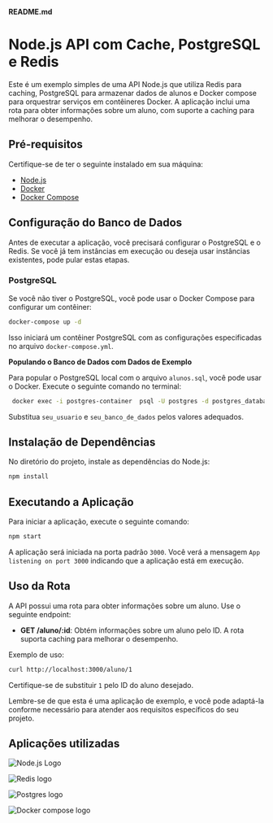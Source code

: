 **README.md**

# Node.js API com Cache, PostgreSQL e Redis

Este é um exemplo simples de uma API Node.js que utiliza Redis para caching, PostgreSQL para armazenar dados de alunos e Docker compose para orquestrar serviços em contêineres Docker. A aplicação inclui uma rota para obter informações sobre um aluno, com suporte a caching para melhorar o desempenho.

## Pré-requisitos

Certifique-se de ter o seguinte instalado em sua máquina:

- [Node.js](https://nodejs.org/)
- [Docker](https://www.docker.com/)
- [Docker Compose](https://docs.docker.com/compose/)

## Configuração do Banco de Dados

Antes de executar a aplicação, você precisará configurar o PostgreSQL e o Redis. Se você já tem instâncias em execução ou deseja usar instâncias existentes, pode pular estas etapas.

### PostgreSQL

Se você não tiver o PostgreSQL, você pode usar o Docker Compose para configurar um contêiner:

```bash
docker-compose up -d
```

Isso iniciará um contêiner PostgreSQL com as configurações especificadas no arquivo `docker-compose.yml`.

**Populando o Banco de Dados com Dados de Exemplo**

Para popular o PostgreSQL local com o arquivo `alunos.sql`, você pode usar o Docker. Execute o seguinte comando no terminal:

```bash
 docker exec -i postgres-container  psql -U postgres -d postgres_databaseres  < alunos.sql                                                                                                    ()
```

Substitua `seu_usuario` e `seu_banco_de_dados` pelos valores adequados.

## Instalação de Dependências

No diretório do projeto, instale as dependências do Node.js:

```bash
npm install
```

## Executando a Aplicação

Para iniciar a aplicação, execute o seguinte comando:

```bash
npm start
```

A aplicação será iniciada na porta padrão `3000`. Você verá a mensagem `App listening on port 3000` indicando que a aplicação está em execução.

## Uso da Rota

A API possui uma rota para obter informações sobre um aluno. Use o seguinte endpoint:

- **GET /aluno/:id**: Obtém informações sobre um aluno pelo ID. A rota suporta caching para melhorar o desempenho.

Exemplo de uso:

```bash
curl http://localhost:3000/aluno/1
```

Certifique-se de substituir `1` pelo ID do aluno desejado.

Lembre-se de que esta é uma aplicação de exemplo, e você pode adaptá-la conforme necessário para atender aos requisitos específicos do seu projeto.

## Aplicações utilizadas

![Node.js Logo](https://upload.wikimedia.org/wikipedia/commons/thumb/d/d9/Node.js_logo.svg/128px-Node.js_logo.svg.png)

![Redis logo](https://www.google.com/url?sa=i&url=https%3A%2F%2Fwww.pngwing.com%2Fen%2Fsearch%3Fq%3Dredis&psig=AOvVaw3tez20B_fb7YjzZzDfRAuq&ust=1703036027457000&source=images&cd=vfe&ved=0CBEQjRxqFwoTCICOtt2tmoMDFQAAAAAdAAAAABAE)

![Postgres logo](https://www.google.com/url?sa=i&url=https%3A%2F%2Fwww.pngwing.com%2Fen%2Fsearch%3Fq%3DpostgreSQL&psig=AOvVaw2royIc-hWN2KeINh8rVojZ&ust=1703036118639000&source=images&cd=vfe&ved=0CBEQjRxqFwoTCKCWwqGumoMDFQAAAAAdAAAAABAE)

![Docker compose logo](https://www.google.com/url?sa=i&url=https%3A%2F%2Fblog.kubesimplify.com%2Feverything-you-need-to-know-about-docker-compose&psig=AOvVaw3qsJQiragC1ugOvFb0pSXL&ust=1703036212452000&source=images&cd=vfe&ved=0CBEQjRxqFwoTCPjq-bWumoMDFQAAAAAdAAAAABAE)
